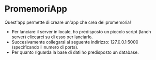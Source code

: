 # PromemoriApp
Quest'app permette di creare un'app che crea dei promemoria!
- Per lanciare il server in locale, ho predisposto un piccolo script (lanch server) cliccarci su di esso per lanciarlo. 
- Succesivamente collegarsi al seguente indirizzo: 127.0.0.1:5000 (specificando il numero di porta).
- Per quanto riguarda la base di dati ho predisposto un database.
